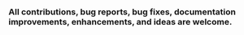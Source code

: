 ### All contributions, bug reports, bug fixes, documentation improvements, enhancements, and ideas are welcome.
